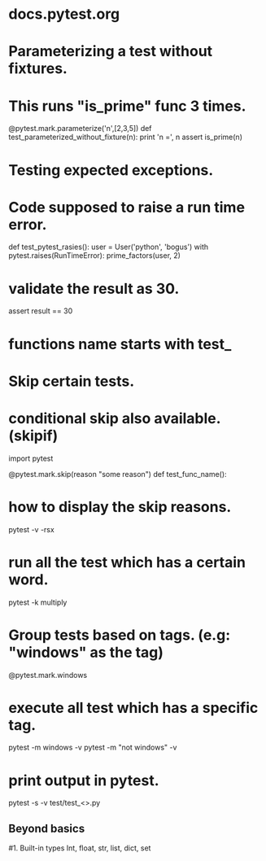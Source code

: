 # docs.pytest.org

# Parameterizing a test without fixtures.
# This runs "is_prime" func 3 times. 
@pytest.mark.parameterize('n',[2,3,5])
def test_parameterized_without_fixture(n):
    print 'n =', n
    assert is_prime(n)

# Testing expected exceptions.
# Code supposed to raise a run time error. 
def test_pytest_rasies():
    user = User('python', 'bogus')
    with pytest.raises(RunTimeError):
        prime_factors(user, 2)

# validate the result as 30.
assert result == 30

# functions name starts with test_

# Skip certain tests. 
# conditional skip also available. (skipif)
import pytest

@pytest.mark.skip(reason "some reason")
def test_func_name():

# how to display the skip reasons. 
pytest -v -rsx

# run all the test which has a certain word. 
pytest -k multiply

# Group tests based on tags. (e.g: "windows" as the tag)
@pytest.mark.windows

# execute all test which has a specific tag. 
pytest -m windows -v
pytest -m "not windows" -v

# print output in pytest. 
pytest -s -v test/test_<>.py

## Beyond basics
#1. Built-in types 
Int, float, str, list, dict, set


